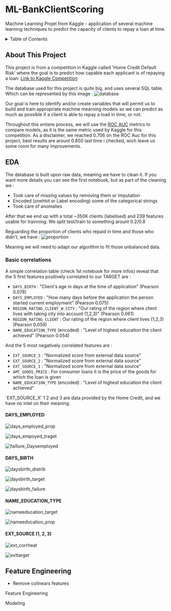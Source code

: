 # ML-BankClientScoring
Machine Learning Projet from Kaggle - application of several machine learning techniques to predict the capacity of clients to repay a loan at time.

<!-- TABLE OF CONTENTS -->
<details>
  <summary>Table of Contents</summary>
  <ol>
    <li>
      <a href="#about-this-project">About This Project</a>
      <ul>
        <li><a href="#using">Using</a></li>
      </ul>
	  <ul>
        <li><a href="#dataset-used">Dataset Used</a></li>
      </ul>
    </li>
    <li><a href="#roadmap">Roadmap</a></li>
	<li><a href="#unet">UNet</a></li>
		<li>
			<a href="#unet-presentation">Unet Presentation</a>
			<ul>
			<li><a href="#unet-trainning">Unet Trainning</a></li>
			</ul>
			<ul>
			<li><a href="#unet-results-&-inference">Unet Results & Inference</a></li>
			</ul>
		</li>
    <li><a href="#contact">Contact</a></li>
    <li><a href="#references">references</a></li>
  </ol>
</details>

<!-- ABOUT THIS PROJECT -->
## About This Project
This project is from a competition in Kaggle called 'Home Credit Default Risk' where the goal is to predict how capable each applicant is of repaying a loan:
[Link to Kaggle Competition](https://www.kaggle.com/c/home-credit-default-risk/overview)

The database used for this project is quite big, and uses several SQL table. Which can be represented by this image :
![database](./Images/DB.png)

Our goal is here to identify and/or create variables that will permit us to build and train appropriate machine mearning models so we can predict as much as possible if a client is able to repay a load in time, or not.

Throughout this entiere process, we will use the [ROC AUC](https://en.wikipedia.org/wiki/Receiver_operating_characteristic) metrics to compare models, as it is the same metric used by Kaggle for this competition. As a disclaimer, we reached 0.706 on the ROC Auc for this project, best results are arount 0.850 last time i checked, wich leave us some room for many improvements.

<!-- EDA -->
## EDA
The database is built upon raw data, meaning we have to clean it. If you want more details you can see the first notebook, but as part of the cleaning we :
- Took care of missing values by removing them or imputation
- Encoded (oneHot or Label encoding) some of the categorical strings
- Took care of anomalies

After that we end up with a total ~350K clients (labelised) and 239 features usable for trainning. We split test/train to something arount 0.2/0.8

Reguarding the proportion of clients who repaid in time and those who didn't, we have :
![proportion](./Images/proportion.png)

Meaning we will need to adapt our algorithm to fit those unbalanced data.

<!-- Basic correlations -->
### Basic correlations
A simple correlation table (check 1st notebook for more infos) reveal that the 5 first features positively correlated to our TARGET are :
- `DAYS_BIRTH` : "Client's age in days at the time of application" (Pearson 0.078)
- `DAYS_EMPLOYED` : "How many days before the application the person started current employment" (Pearson 0.075)
- `REGION_RATING_CLIENT_W_CITY` : "Our rating of the region where client lives with taking city into account (1,2,3)" (Pearson 0.061)
- `REGION_RATING_CLIENT` : Our rating of the region where client lives (1,2,3) (Pearson 0.059)
- `NAME_EDUCATION_TYPE` (encoded) : "Level of highest education the client achieved" (Pearson 0.054)

And the 5 most negatively correlated features are :
- `EXT_SOURCE_3` : "Normalized score from external data source"
- `EXT_SOURCE_2` : "Normalized score from external data source"
- `EXT_SOURCE_1` : "Normalized score from external data source"
- `AMT_GOODS_PRICE` : For consumer loans it is the price of the goods for which the loan is given
- `NAME_EDUCATION_TYPE` (encoded) : "Level of highest education the client achieved"

`EXT_SOURCE_X' 1 2 and 3 are data provided by the Home Credit, and we have no intel on their meaning.

<!-- DAYS_EMPLOYED -->
#### DAYS_EMPLOYED
![days_employed_prop](./Images/days_employed_prop.png)

![days_empoyed_traget](./Images/days_empoyed_traget.png)

![faillure_Daysemployed](./Images/faillure_Daysemployed.png)

<!-- DAYS_BIRTH -->
#### DAYS_BIRTH
![daysbirth_distrib](./Images/daysbirth_distrib.png)

![daysbirth_target](./Images/daysbirth_target.png)

![daysbirth_failure](./Images/daysbirth_failure.png)

<!-- NAME_EDUCATION_TYPE -->
#### NAME_EDUCATION_TYPE
![nameeducation_target](./Images/nameeducation_target.png)

![nameeducation_prop](./Images/nameeducation_prop.png)

<!-- EXT_SOURCE (1, 2, 3) -->
#### EXT_SOURCE (1, 2, 3)
![ext_corrheat](./Images/ext_corrheat.png)

![exttarget](./Images/exttarget.png)


<!-- Feature Engineering -->
## Feature Engineering


- Remove colinears features

Feature Engineering

Modeling
